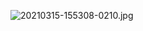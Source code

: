 ![20210315-155308-0210.jpg](https://gitee.com/zhaoyu8/tuchuang/raw/master/img/20210315-155308-0210.jpg)
